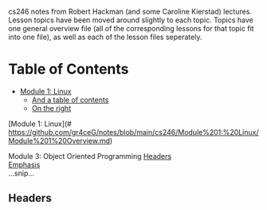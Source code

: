 cs246 notes from Robert Hackman (and some Caroline Kierstad) lectures. Lesson topics have been moved around slightly to each topic. Topics have one general overview file (all of the corresponding lessons for that topic fit into one file), as well as each of the lesson files seperately.

# Table of Contents
- [Module 1: Linux](#https://github.com/gr4ceG/notes/blob/main/cs246/Module%201:%20Linux/Module%201%20Overview.md)
  * [And a table of contents](#and-a-table-of-contents)
  * [On the right](#on-the-right)

[Module 1: Linux](# https://github.com/gr4ceG/notes/blob/main/cs246/Module%201:%20Linux/Module%201%20Overview.md)
<!-- [Module 2: Basic C++]() --> 
Module 3: Object Oriented Programming 
[Headers](#headers)  
[Emphasis](#emphasis)  
...snip...    
<a name="headers"/>
## Headers
